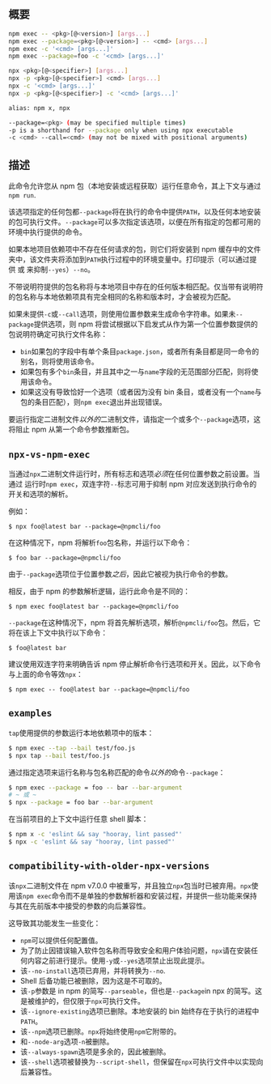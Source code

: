 ## 概要

```bash
npm exec -- <pkg>[@<version>] [args...]
npm exec --package=<pkg>[@<version>] -- <cmd> [args...]
npm exec -c '<cmd> [args...]'
npm exec --package=foo -c '<cmd> [args...]'

npx <pkg>[@<specifier>] [args...]
npx -p <pkg>[@<specifier>] <cmd> [args...]
npx -c '<cmd> [args...]'
npx -p <pkg>[@<specifier>] -c '<cmd> [args...]'

alias: npm x, npx

--package=<pkg> (may be specified multiple times)
-p is a shorthand for --package only when using npx executable
-c <cmd> --call=<cmd> (may not be mixed with positional arguments)

```

## 描述

此命令允许您从 npm 包（本地安装或远程获取）运行任意命令，其上下文与通过`npm run`.

该选项指定的任何包都`--package`将在执行的命令中提供`PATH`，以及任何本地安装的包可执行文件。`--package`可以多次指定该选项，以便在所有指定的包都可用的环境中执行提供的命令。

如果本地项目依赖项中不存在任何请求的包，则它们将安装到 npm 缓存中的文件夹中，该文件夹将添加到`PATH`执行过程中的环境变量中。打印提示（可以通过提供 或 来抑制`--yes`）`--no`。

不带说明符提供的包名称将与本地项目中存在的任何版本相匹配。仅当带有说明符的包名称与本地依赖项具有完全相同的名称和版本时，才会被视为匹配。

如果未提供`-c`或`--call`选项，则使用位置参数来生成命令字符串。如果未`--package`提供选项，则 npm 将尝试根据以下启发式从作为第一个位置参数提供的包说明符确定可执行文件名称：

- `bin`如果包的字段中有单个条目`package.json`，或者所有条目都是同一命令的别名，则将使用该命令。
- 如果包有多个`bin`条目，并且其中之一与`name`字段的无范围部分匹配，则将使用该命令。
- 如果这没有导致恰好一个选项（或者因为没有 bin 条目，或者没有一个`name`与包的条目匹配），则`npm exec`退出并出现错误。

要运行指定二进制文件*以外的*二进制文件，请指定一个或多个`--package`选项，这将阻止 npm 从第一个命令参数推断包。

## `npx-vs-npm-exec`

当通过`npx`二进制文件运行时，所有标志和选项*必须*在任何位置参数之前设置。当通过 运行时`npm exec`，双连字符`--`标志可用于抑制 npm 对应发送到执行命令的开关和选项的解析。

例如：

```
$ npx foo@latest bar --package=@npmcli/foo
```

在这种情况下，npm 将解析`foo`包名称，并运行以下命令：

```
$ foo bar --package=@npmcli/foo
```

由于`--package`选项位于位置参数*之后*，因此它被视为执行命令的参数。

相反，由于 npm 的参数解析逻辑，运行此命令是不同的：

```
$ npm exec foo@latest bar --package=@npmcli/foo
```

`--package`在这种情况下，npm 将首先解析选项，解析`@npmcli/foo`包。然后，它将在该上下文中执行以下命令：

```
$ foo@latest bar
```

建议使用双连字符来明确告诉 npm 停止解析命令行选项和开关。因此，以下命令与上面的命令等效`npx`：

```
$ npm exec -- foo@latest bar --package=@npmcli/foo
```

## `examples`

`tap`使用提供的参数运行本地依赖项中的版本：

```bash
$ npm exec --tap --bail test/foo.js 
$ npx tap --bail test/foo.js
```

通过指定选项来运行名称与包名称匹配的命令*以外的*命令`--package`：

```bash
$ npm exec --package = foo -- bar --bar-argument  
# ~ 或 ~
$ npx --package = foo bar --bar-argument
```

在当前项目的上下文中运行任意 shell 脚本：

```bash
$ npm x -c 'eslint && say "hooray, lint passed"'
$ npx -c 'eslint && say "hooray, lint passed"'
```

## `compatibility-with-older-npx-versions`

该`npx`二进制文件在 npm v7.0.0 中被重写，并且独立`npx`包当时已被弃用。`npx`使用该`npm exec`命令而不是单独的参数解析器和安装过程，并提供一些功能来保持与其在先前版本中接受的参数的向后兼容性。

这导致其功能发生一些变化：

- `npm`可以提供任何配置值。
- 为了防止因错误输入软件包名称而导致安全和用户体验问题，`npx`请在安装任何内容之前进行提示。使用`-y`或`--yes`选项禁止出现此提示。
- 该`--no-install`选项已弃用，并将转换为`--no`.
- Shell 后备功能已被删除，因为这是不可取的。
- 该`-p`参数是 in npm 的简写`--parseable`，但也是`--package`in npx 的简写。这是被维护的，但仅限于`npx`可执行文件。
- 该`--ignore-existing`选项已删除。本地安装的 bin 始终存在于执行的进程中`PATH`。
- 该`--npm`选项已删除。`npx`将始终使用`npm`它附带的。
- 和`--node-arg`选项`-n`被删除。
- 该`--always-spawn`选项是多余的，因此被删除。
- 该`--shell`选项被替换为`--script-shell`，但保留在`npx`可执行文件中以实现向后兼容性。
